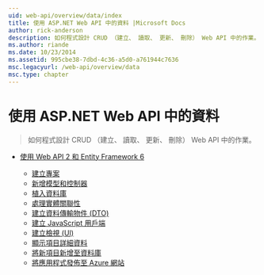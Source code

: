 ```yaml
---
uid: web-api/overview/data/index
title: 使用 ASP.NET Web API 中的資料 |Microsoft Docs
author: rick-anderson
description: 如何程式設計 CRUD （建立、 讀取、 更新、 刪除） Web API 中的作業。
ms.author: riande
ms.date: 10/23/2014
ms.assetid: 995cbe38-7dbd-4c36-a5d0-a761944c7636
msc.legacyurl: /web-api/overview/data
msc.type: chapter
---
```

<a name="working-with-data-in-aspnet-web-api"></a>使用 ASP.NET Web API 中的資料
====================
> 如何程式設計 CRUD （建立、 讀取、 更新、 刪除） Web API 中的作業。


- [使用 Web API 2 和 Entity Framework 6](using-web-api-with-entity-framework/index.md)

    - [建立專案](using-web-api-with-entity-framework/part-1.md)
    - [新增模型和控制器](using-web-api-with-entity-framework/part-2.md)
    - [植入資料庫](using-web-api-with-entity-framework/part-3.md)
    - [處理實體關聯性](using-web-api-with-entity-framework/part-4.md)
    - [建立資料傳輸物件 (DTO)](using-web-api-with-entity-framework/part-5.md)
    - [建立 JavaScript 用戶端](using-web-api-with-entity-framework/part-6.md)
    - [建立檢視 (UI)](using-web-api-with-entity-framework/part-7.md)
    - [顯示項目詳細資料](using-web-api-with-entity-framework/part-8.md)
    - [將新項目新增至資料庫](using-web-api-with-entity-framework/part-9.md)
    - [將應用程式發佈至 Azure 網站](using-web-api-with-entity-framework/part-10.md)
